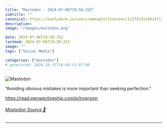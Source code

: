 ```yaml
---
title: "Mastodon - 2024-07-06T19:58:25Z"
subtitle: ""
canonical: https://hachyderm.io/users/mweagle/statuses/112741312491471394
description:
image: "/images/mastodon.png"

date: 2024-07-06T19:58:25Z
lastmod: 2024-07-06T19:58:25Z
image: ""
tags: ["Social Media"]

categories: ["mastodon"]
# generated: 2024-10-23T18:04:53-07:00
---
```

![Mastodon](/images/mastodon.png)

<p>“Avoiding obvious mistakes is more important than seeking perfection.”</p><p><a href="https://read.perspectiveship.com/p/inversion" target="_blank" rel="nofollow noopener noreferrer" translate="no"><span class="invisible">https://</span><span class="ellipsis">read.perspectiveship.com/p/inv</span><span class="invisible">ersion</span></a></p>


###### [Mastodon Source 🐘](https://hachyderm.io/@mweagle/112741312491471394)

___
